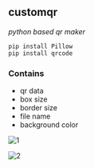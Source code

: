## customqr
*python based qr maker*

	pip install Pillow
	pip install qrcode

### Contains

 - qr data
 - box size
 - border size
 - file name
 - background color


![1](https://i.imgur.com/K8ViG3N.png)

![2](https://i.imgur.com/Z8P0Ffm.png)
